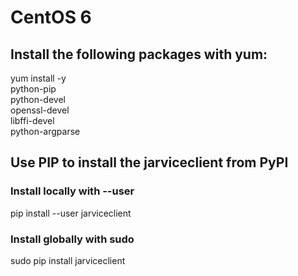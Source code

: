 # CentOS 6

## Install the following packages with yum:

yum install -y \
    python-pip \
    python-devel \
    openssl-devel \
    libffi-devel \
    python-argparse

## Use PIP to install the jarviceclient from PyPI

### Install locally with --user

pip install --user jarviceclient

### Install globally with sudo

sudo pip install jarviceclient

